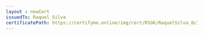 ```yaml
--- 
layout : newCert 
issuedTo: Raquel Silva
certificatePath: https://certifyme.online/img/cert/RSGK/RaquelSilva_8c343.png
--- 
```


